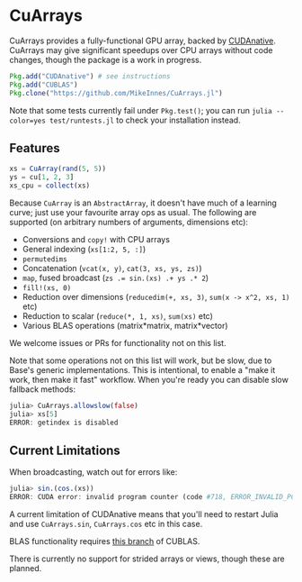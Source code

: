 # CuArrays

CuArrays provides a fully-functional GPU array, backed by [CUDAnative](https://github.com/JuliaGPU/CUDAnative.jl). CuArrays may give significant speedups over CPU arrays without code changes, though the package is a work in progress.

```julia
Pkg.add("CUDAnative") # see instructions
Pkg.add("CUBLAS")
Pkg.clone("https://github.com/MikeInnes/CuArrays.jl")
```

Note that some tests currently fail under `Pkg.test()`; you can run `julia --color=yes test/runtests.jl` to check your installation instead.

## Features

```julia
xs = CuArray(rand(5, 5))
ys = cu[1, 2, 3]
xs_cpu = collect(xs)
```

Because `CuArray` is an `AbstractArray`, it doesn't have much of a learning curve; just use your favourite array ops as usual. The following are supported (on arbitrary numbers of arguments, dimensions etc):

* Conversions and `copy!` with CPU arrays
* General indexing (`xs[1:2, 5, :]`)
* `permutedims`
* Concatenation (`vcat(x, y)`, `cat(3, xs, ys, zs)`)
* `map`, fused broadcast (`zs .= sin.(xs) .+ ys .* 2`)
* `fill!(xs, 0)`
* Reduction over dimensions (`reducedim(+, xs, 3)`, `sum(x -> x^2, xs, 1)` etc)
* Reduction to scalar (`reduce(*, 1, xs)`, `sum(xs)` etc)
* Various BLAS operations (matrix\*matrix, matrix\*vector)

We welcome issues or PRs for functionality not on this list.

Note that some operations not on this list will work, but be slow, due to Base's generic implementations. This is intentional, to enable a "make it work, then make it fast" workflow. When you're ready you can disable slow fallback methods:

```julia
julia> CuArrays.allowslow(false)
julia> xs[5]
ERROR: getindex is disabled
```

## Current Limitations

When broadcasting, watch out for errors like:

```julia
julia> sin.(cos.(xs))
ERROR: CUDA error: invalid program counter (code #718, ERROR_INVALID_PC)
```

A current limitation of CUDAnative means that you'll need to restart Julia and use `CuArrays.sin`, `CuArrays.cos` etc in this case.

BLAS functionality requires [this branch](https://github.com/JuliaGPU/CUBLAS.jl/pull/30) of CUBLAS.

There is currently no support for strided arrays or views, though these are planned.
